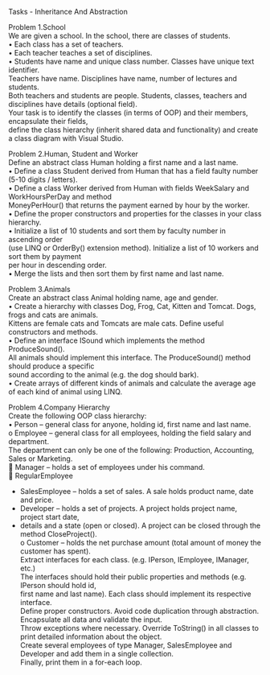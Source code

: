 Tasks - Inheritance And Abstraction 

Problem 1.School      
We are given a school. In the school, there are classes of students.        
•	Each class has a set of teachers.       
•	Each teacher teaches a set of disciplines.        
•	Students have name and unique class number. Classes have unique text identifier.        
Teachers have name. Disciplines have name, number of lectures and students.       
Both teachers and students are people. Students, classes, teachers and disciplines have details (optional field).     
Your task is to identify the classes (in terms of OOP) and their members, encapsulate their fields,     
define the class hierarchy (inherit shared data and functionality) and create a class diagram with Visual Studio.     

Problem 2.Human, Student and Worker       
Define an abstract class Human holding a first name and a last name.        
•	Define a class Student derived from Human that has a field faulty number (5-10 digits / letters).       
•	Define a class Worker derived from Human with fields WeekSalary and WorkHoursPerDay and method        
MoneyPerHour() that returns the payment earned by hour by the worker.       
•	Define the proper constructors and properties for the classes in your class hierarchy.      
•	Initialize a list of 10 students and sort them by faculty number in ascending order         
(use LINQ or OrderBy() extension method). Initialize a list of 10 workers and sort them by payment          
per hour in descending order.       
•	Merge the lists and then sort them by first name and last name.         

Problem 3.Animals       
Create an abstract class Animal holding name, age and gender.       
•	Create a hierarchy with classes Dog, Frog, Cat, Kitten and Tomcat. Dogs, frogs and cats are animals.        
Kittens are female cats and Tomcats are male cats. Define useful constructors and methods.      
•	Define an interface ISound which implements the method ProduceSound().          
All animals should implement this interface. The ProduceSound() method should produce a specific       
sound according to the animal (e.g. the dog should bark).       
•	Create arrays of different kinds of animals and calculate the average age of each kind of animal using LINQ.        

Problem 4.Company Hierarchy     
Create the following OOP class hierarchy:       
•	Person – general class for anyone, holding id, first name and last name.      
o	Employee – general class for all employees, holding the field salary and department.        
The department can only be one of the following: Production, Accounting, Sales or Marketing.          
	Manager – holds a set of employees under his command.       
	RegularEmployee         
-	SalesEmployee – holds a set of sales. A sale holds product name, date and price.        
-	Developer – holds a set of projects. A project holds project name, project start date,          
-	details and a state (open or closed). A project can be closed through the method CloseProject().          
o	Customer – holds the net purchase amount (total amount of money the customer has spent).          
Extract interfaces for each class. (e.g. IPerson, IEmployee, IManager, etc.)            
The interfaces should hold their public properties and methods (e.g. IPerson should hold id,          
first name and last name). Each class should implement its respective interface.        
Define proper constructors. Avoid code duplication through abstraction. Encapsulate all data and validate the input.       
Throw exceptions where necessary. Override ToString() in all classes to print detailed information about the object.      
Create several employees of type Manager, SalesEmployee and Developer and add them in a single collection.        
Finally, print them in a for-each loop.       
  
